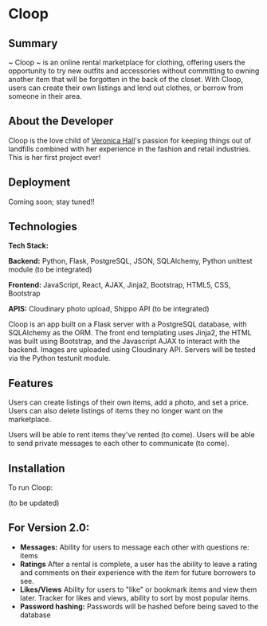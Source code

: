 # Cloop

## Summary 
~ Cloop ~ is an online rental marketplace for clothing, offering users the opportunity to try new outfits and accessories without committing to owning another item that will be forgotten in the back of the closet. With Cloop, users can create their own listings and lend out clothes, or borrow from someone in their area. 

## About the Developer 
Cloop is the love child of [Veronica Hall](https://www.linkedin.com/in/ver0nicahall/)'s passion for keeping things out of landfills combined with her experience in the fashion and retail industries. This is her first project ever!

## Deployment
Coming soon; stay tuned!!

## Technologies

**Tech Stack:**

<b>Backend:</b> Python, Flask, PostgreSQL, JSON, SQLAlchemy, Python unittest module (to be integrated)

<b>Frontend:</b> JavaScript, React, AJAX, Jinja2, Bootstrap, HTML5, CSS, Bootstrap

<b>APIS:</b> Cloudinary photo upload, Shippo API (to be integrated)

Cloop is an app built on a Flask server with a PostgreSQL database, with SQLAlchemy as the ORM. The front end templating uses Jinja2, the HTML was built using Bootstrap, and the Javascript AJAX to interact with the backend. Images are uploaded using Cloudinary API. Servers will be tested via the Python testunit module. 

## Features
Users can create listings of their own items, add a photo, and set a price. 
Users can also delete listings of items they no longer want on the marketplace.

Users will be able to rent items they've rented (to come).
Users will be able to send private messages to each other to communicate (to come).

## Installation 
To run Cloop:

(to be updated)

## For Version 2.0:
- **Messages:** Ability for users to message each other with questions re: items
- **Ratings** After a rental is complete, a user has the ability to leave a rating and comments on their experience with the item for future borrowers to see. 
- **Likes/Views** Ability for users to "like" or bookmark items and view them later. Tracker for likes and views, ability to sort by most popular items.
- **Password hashing:** Passwords will be hashed before being saved to the database
